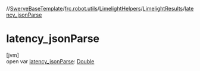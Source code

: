 //[SwerveBaseTemplate](../../../../index.md)/[frc.robot.utils](../../index.md)/[LimelightHelpers](../index.md)/[LimelightResults](index.md)/[latency_jsonParse](latency_json-parse.md)

# latency_jsonParse

[jvm]\
open var [latency_jsonParse](latency_json-parse.md): [Double](https://kotlinlang.org/api/latest/jvm/stdlib/kotlin/-double/index.html)
